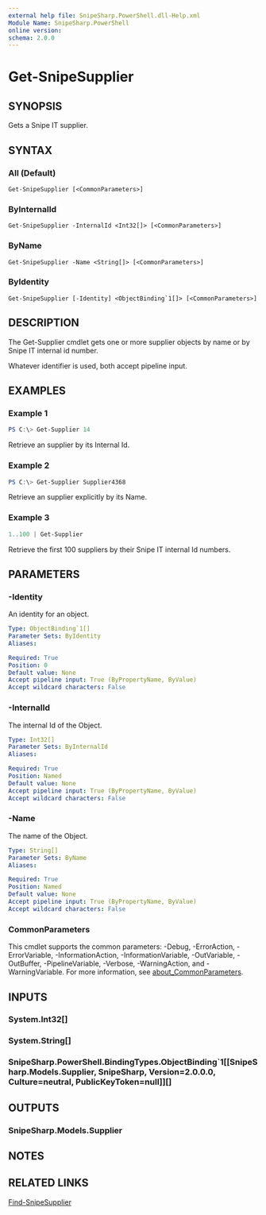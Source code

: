 ```yaml
---
external help file: SnipeSharp.PowerShell.dll-Help.xml
Module Name: SnipeSharp.PowerShell
online version:
schema: 2.0.0
---
```


# Get-SnipeSupplier

## SYNOPSIS
Gets a Snipe IT supplier.

## SYNTAX

### All (Default)
```
Get-SnipeSupplier [<CommonParameters>]
```

### ByInternalId
```
Get-SnipeSupplier -InternalId <Int32[]> [<CommonParameters>]
```

### ByName
```
Get-SnipeSupplier -Name <String[]> [<CommonParameters>]
```

### ByIdentity
```
Get-SnipeSupplier [-Identity] <ObjectBinding`1[]> [<CommonParameters>]
```

## DESCRIPTION
The Get-Supplier cmdlet gets one or more supplier objects by name or by Snipe IT internal id number.

Whatever identifier is used, both accept pipeline input.

## EXAMPLES

### Example 1
```powershell
PS C:\> Get-Supplier 14
```

Retrieve an supplier by its Internal Id.

### Example 2
```powershell
PS C:\> Get-Supplier Supplier4368
```

Retrieve an supplier explicitly by its Name.

### Example 3
```powershell
1..100 | Get-Supplier
```

Retrieve the first 100 suppliers by their Snipe IT internal Id numbers.

## PARAMETERS

### -Identity
An identity for an object.

```yaml
Type: ObjectBinding`1[]
Parameter Sets: ByIdentity
Aliases:

Required: True
Position: 0
Default value: None
Accept pipeline input: True (ByPropertyName, ByValue)
Accept wildcard characters: False
```

### -InternalId
The internal Id of the Object.

```yaml
Type: Int32[]
Parameter Sets: ByInternalId
Aliases:

Required: True
Position: Named
Default value: None
Accept pipeline input: True (ByPropertyName, ByValue)
Accept wildcard characters: False
```

### -Name
The name of the Object.

```yaml
Type: String[]
Parameter Sets: ByName
Aliases:

Required: True
Position: Named
Default value: None
Accept pipeline input: True (ByPropertyName, ByValue)
Accept wildcard characters: False
```

### CommonParameters
This cmdlet supports the common parameters: -Debug, -ErrorAction, -ErrorVariable, -InformationAction, -InformationVariable, -OutVariable, -OutBuffer, -PipelineVariable, -Verbose, -WarningAction, and -WarningVariable. For more information, see [about_CommonParameters](http://go.microsoft.com/fwlink/?LinkID=113216).

## INPUTS

### System.Int32[]

### System.String[]

### SnipeSharp.PowerShell.BindingTypes.ObjectBinding`1[[SnipeSharp.Models.Supplier, SnipeSharp, Version=2.0.0.0, Culture=neutral, PublicKeyToken=null]][]

## OUTPUTS

### SnipeSharp.Models.Supplier

## NOTES

## RELATED LINKS

[Find-SnipeSupplier](Find-SnipeSupplier.md)
